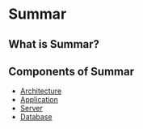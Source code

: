 # Summar

## What is Summar?

## Components of Summar

- [Architecture](docs/architecture.md)
- [Application](app/README.md)
- [Server](server/README.md)
- [Database](docs/database.md)
